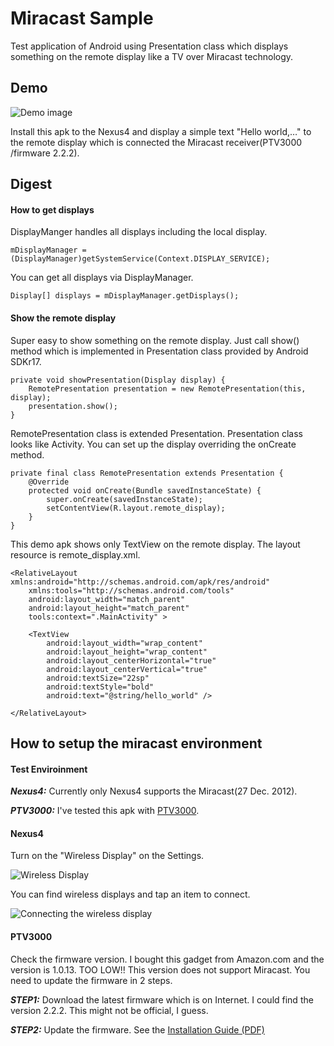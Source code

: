 # Miracast Sample

Test application of Android using Presentation class which displays something on the remote display like a TV over Miracast technology.

## Demo
![Demo image](https://lh3.googleusercontent.com/-IWkNvP0iCEw/UNwPCDMGbcI/AAAAAAAAQQM/101yztAhSLg/s1024/IMG_20121227_180023.jpg)

Install this apk to the Nexus4 and display a simple text "Hello world,…" to the remote display which is connected the Miracast receiver(PTV3000 /firmware 2.2.2).

## Digest

#### How to get displays 

DisplayManger handles all displays including the local display.

	mDisplayManager = (DisplayManager)getSystemService(Context.DISPLAY_SERVICE);

You can get all displays via DisplayManager.

	Display[] displays = mDisplayManager.getDisplays();


#### Show the remote display

Super easy to show something on the remote display. Just call show() method which is implemented in Presentation class provided by Android SDKr17.

	private void showPresentation(Display display) {
        RemotePresentation presentation = new RemotePresentation(this, display);
        presentation.show();
    }

RemotePresentation class is extended Presentation.
Presentation class looks like Activity. You can set up the display overriding the onCreate method.

    private final class RemotePresentation extends Presentation {
        @Override
        protected void onCreate(Bundle savedInstanceState) {
            super.onCreate(savedInstanceState);
            setContentView(R.layout.remote_display);
        }
    }

This demo apk shows only TextView on the remote display. The layout resource is remote_display.xml.

	<RelativeLayout xmlns:android="http://schemas.android.com/apk/res/android"
        xmlns:tools="http://schemas.android.com/tools"
        android:layout_width="match_parent"
        android:layout_height="match_parent"
        tools:context=".MainActivity" >

        <TextView
            android:layout_width="wrap_content"
            android:layout_height="wrap_content"
            android:layout_centerHorizontal="true"
            android:layout_centerVertical="true"
            android:textSize="22sp"
            android:textStyle="bold"
            android:text="@string/hello_world" />

    </RelativeLayout>


## How to setup the miracast environment

#### Test Enviroinment

***Nexus4:*** Currently only Nexus4 supports the Miracast(27 Dec. 2012).

***PTV3000:*** I've tested this apk with [PTV3000](http://www.netgear.com/home/products/hometheater/media-players/PTV3000.aspx).

#### Nexus4

Turn on the "Wireless Display" on the Settings.

![Wireless Display](https://lh5.googleusercontent.com/-jsRDm7OwPcA/UNwZf_w53II/AAAAAAAAQSU/gwoLDrnoLi8/s800/device-2012-12-27-184713.png)

You can find wireless displays and tap an item to connect.

![Connecting the wireless display](https://lh6.googleusercontent.com/-dL8nnpfbEts/UNwZf37W6rI/AAAAAAAAQSY/NG9y4QrC36A/s800/device-2012-12-27-184741.png)

#### PTV3000

Check the firmware version. I bought this gadget from Amazon.com and the version is 1.0.13. TOO LOW!! This version does not support Miracast. You need to update the firmware in 2 steps.

***STEP1:*** Download the latest firmware which is on Internet. I could find the version 2.2.2. This might not be official, I guess.

***STEP2:*** Update the firmware. See the [Installation Guide (PDF)](http://www.downloads.netgear.com/files/GDC/PTV3000/PTV3000_IG_10AUG2012.pdf)


